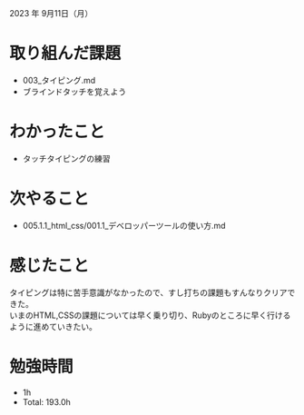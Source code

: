 2023 年 9月11日（月）

# 取り組んだ課題
- 003_タイピング.md
- ブラインドタッチを覚えよう

# わかったこと
- タッチタイピングの練習

# 次やること
- 005.1.1_html_css/001.1_デベロッパーツールの使い方.md

# 感じたこと
タイピングは特に苦手意識がなかったので、すし打ちの課題もすんなりクリアできた。<br>
いまのHTML,CSSの課題については早く乗り切り、Rubyのところに早く行けるように進めていきたい。
# 勉強時間
-  1h
- Total: 193.0h
